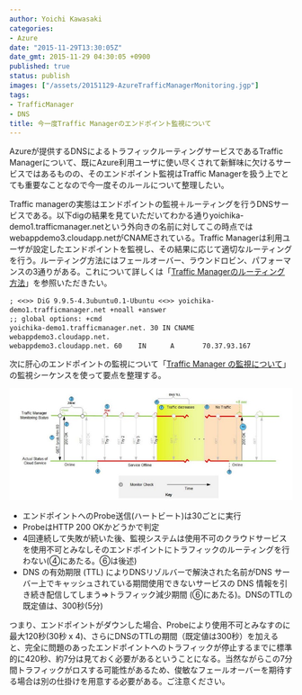 ```yaml
---
author: Yoichi Kawasaki
categories:
- Azure
date: "2015-11-29T13:30:05Z"
date_gmt: 2015-11-29 04:30:05 +0900
published: true
status: publish
images: ["/assets/20151129-AzureTrafficManagerMonitoring.jgp"]
tags:
- TrafficManager
- DNS
title: 今一度Traffic Managerのエンドポイント監視について
---
```


Azureが提供するDNSによるトラフィックルーティングサービスであるTraffic Managerについて、既にAzure利用ユーザに使い尽くされて新鮮味に欠けるサービスではあるものの、そのエンドポイント監視はTraffic Managerを扱う上でとても重要なことなので今一度そのルールについて整理したい。

Traffic managerの実態はエンドポイントの監視＋ルーティングを行うDNSサービスである。以下digの結果を見ていただいてわかる通りyoichika-demo1.trafficmanager.netという外向きの名前に対してこの時点ではwebappdemo3.cloudapp.netがCNAMEされている。Traffic Managerは利用ユーザが設定したエンドポイントを監視し、その結果に応じて適切なルーティングを行う。ルーティング方法にはフェールオーバー、ラウンドロビン、パフォーマンスの3通りがある。これについて詳しくは「[Traffic Managerのルーティング方法](https://azure.microsoft.com/ja-jp/documentation/articles/traffic-manager-routing-methods/)」を参照いただきたい。

```
; <<>> DiG 9.9.5-4.3ubuntu0.1-Ubuntu <<>> yoichika-demo1.trafficmanager.net +noall +answer
;; global options: +cmd
yoichika-demo1.trafficmanager.net. 30 IN CNAME  webappdemo3.cloudapp.net.
webappdemo3.cloudapp.net. 60    IN      A       70.37.93.167
```

次に肝心のエンドポイントの監視について「[Traffic Manager の監視について](https://azure.microsoft.com/ja-jp/documentation/articles/traffic-manager-monitoring/)」の監視シーケンスを使って要点を整理する。

![AzureTrafficManagerMonitoring](/assets/20151129-AzureTrafficManagerMonitoring.jgp)

- エンドポイントへのProbe送信(ハートビート)は30ごとに実行
- ProbeはHTTP 200 OKかどうかで判定
- 4回連続して失敗が続いた後、監視システムは使用不可のクラウドサービスを使用不可とみなしそのエンドポイントにトラフィックのルーティングを行わない(④にあたる。⑥は後述)
- DNS の有効期限 (TTL) によりDNSリゾルバーで解決された名前がDNS サーバー上でキャッシュされている期間使用できないサービスの DNS 情報を引き続き配信してしまう&rArr;トラフィック減少期間 (⑥にあたる)。DNSのTTLの既定値は、300秒(5分)

 

つまり、エンドポイントがダウンした場合、Probeにより使用不可とみなすのに最大120秒(30秒 x 4)、さらにDNSのTTLの期間（既定値は300秒）を加えると、完全に問題のあったエンドポイントへのトラフィックが停止するまでに標準的に420秒、約7分は見ておく必要があるということになる。当然ながらこの7分間トラフィックがロスする可能性があるため、俊敏なフェールオーバーを期待する場合は別の仕掛けを用意する必要がある。ご注意ください。
